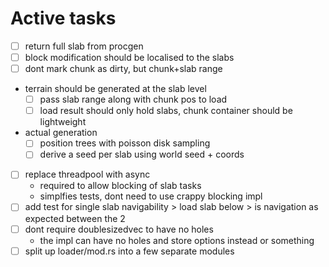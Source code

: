 # Active tasks

* [ ] return full slab from procgen
* [ ] block modification should be localised to the slabs
* [ ] dont mark chunk as dirty, but chunk+slab range
* terrain should be generated at the slab level
	* [ ] pass slab range along with chunk pos to load
	* [ ] load result should only hold slabs, chunk container should be lightweight
* actual generation
	* [ ] position trees with poisson disk sampling
	* [ ] derive a seed per slab using world seed + coords
* [ ] replace threadpool with async
	* required to allow blocking of slab tasks
	* simplfies tests, dont need to use crappy blocking impl
* [ ] add test for single slab navigability > load slab below > is navigation as expected between the 2
* [ ] dont require doublesizedvec to have no holes
	* the impl can have no holes and store options instead or something
* [ ] split up loader/mod.rs into a few separate modules
